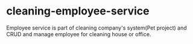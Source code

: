 # cleaning-employee-service
Employee service is part of cleaning company's system(Pet project) and CRUD and manage employee for cleaning house or office.
